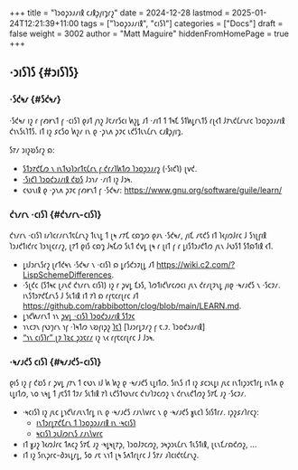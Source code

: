 +++
title = "𐑐𐑮𐑴𐑜𐑮𐑨𐑥𐑦𐑙 𐑤𐑨𐑙𐑜𐑢𐑦𐑡𐑩𐑟"
date = 2024-12-28
lastmod = 2025-01-24T12:21:39+11:00
tags = ["𐑐𐑮𐑴𐑜𐑮𐑨𐑥𐑦𐑙", "𐑤𐑦𐑕𐑐"]
categories = ["Docs"]
draft = false
weight = 3002
author = "Matt Maguire"
hiddenFromHomePage = true
+++

## ·𐑮𐑦𐑕𐑐𐑕 {#𐑮𐑦𐑕𐑐𐑕}


### ·𐑕𐑒𐑰𐑥 {#𐑕𐑒𐑰𐑥}

·𐑕𐑒𐑰𐑥 𐑦𐑟 𐑩 𐑝𐑺𐑾𐑯𐑑 𐑝 ·𐑤𐑦𐑕𐑐 𐑞𐑨𐑑 𐑢𐑪𐑟 𐑓𐑱𐑥𐑩𐑕𐑤𐑦 𐑿𐑟𐑛 𐑨𐑑 ·𐑥𐑦𐑑 𐑑 𐑑𐑰𐑗 𐑕𐑑𐑿𐑛𐑩𐑯𐑑𐑕 𐑩𐑚𐑬𐑑 𐑓𐑳𐑯𐑒𐑖𐑩𐑯𐑩𐑤 𐑐𐑮𐑴𐑜𐑮𐑨𐑥𐑦𐑙 𐑒𐑪𐑯𐑕𐑧𐑐𐑑𐑕. 𐑦𐑑 𐑦𐑟 𐑭𐑤𐑕𐑴 𐑿𐑟𐑥 𐑦𐑯 𐑞 ·𐑜𐑯𐑵 𐑜𐑲𐑤 𐑧𐑒𐑕𐑑𐑧𐑯𐑖𐑩𐑯 𐑤𐑨𐑙𐑜𐑢𐑦𐑡.

𐑕𐑳𐑥 𐑮𐑦𐑟𐑹𐑕𐑩𐑟 𐑸:

-   [𐑕𐑑𐑮𐑳𐑒𐑗𐑼 𐑯 𐑦𐑯𐑑𐑻𐑐𐑮𐑩𐑑𐑱𐑖𐑩𐑯 𐑝 𐑒𐑩𐑥𐑐𐑿𐑑𐑼 𐑐𐑮𐑴𐑜𐑮𐑨𐑥𐑟](https://media.githubusercontent.com/media/sarabander/sicp-pdf/master/sicp.pdf) (·𐑕𐑦𐑒𐑐) 𐑚𐑫𐑒.
-   [·𐑕𐑦𐑒𐑐 𐑐𐑮𐑴𐑒𐑮𐑨𐑥𐑦𐑙 𐑒𐑹𐑕](https://ocw.mit.edu/courses/6-001-structure-and-interpretation-of-computer-programs-spring-2005/video_galleries/video-lectures/) 𐑓𐑮𐑪𐑥 ·𐑥𐑦𐑑 𐑦𐑟 𐑓𐑮𐑰.
-   𐑤𐑻𐑯𐑦𐑙 𐑞 ·𐑜𐑯𐑵 𐑜𐑲𐑤 𐑝𐑺𐑾𐑯𐑑 𐑝 ·𐑕𐑒𐑰𐑥: <https://www.gnu.org/software/guile/learn/>


### 𐑒𐑪𐑥𐑩𐑯 ·𐑤𐑦𐑕𐑐 {#𐑒𐑪𐑥𐑩𐑯-𐑤𐑦𐑕𐑐}

𐑒𐑪𐑥𐑩𐑯 ·𐑤𐑦𐑕𐑐 𐑦𐑥𐑐𐑤𐑩𐑥𐑩𐑯𐑑𐑱𐑖𐑩𐑯𐑟 𐑑𐑧𐑯𐑛 𐑑 𐑚𐑰 𐑥𐑳𐑗 𐑤𐑸𐑡𐑼 𐑞𐑨𐑯 ·𐑕𐑒𐑰𐑥, 𐑢𐑦𐑗 𐑥𐑱𐑒𐑕 𐑦𐑑 𐑐𐑬𐑢𐑼𐑓𐑩𐑤 𐑓 𐑕𐑪𐑚𐑝𐑦𐑙 𐑐𐑮𐑨𐑒𐑑𐑦𐑒𐑩𐑤 𐑐𐑮𐑪𐑚𐑤𐑩𐑥𐑟, 𐑚𐑳𐑑 𐑞𐑦𐑕 𐑤𐑸𐑡 𐑓𐑰𐑗𐑼 𐑕𐑧𐑑 𐑒𐑫𐑛 𐑚𐑰 𐑩 𐑚𐑦𐑑 𐑝 𐑩 𐑛𐑦𐑕𐑑𐑮𐑨𐑒𐑑𐑼 𐑢𐑧𐑯 𐑓𐑻𐑕𐑑 𐑕𐑑𐑸𐑑𐑦𐑙 𐑬𐑑.

-   𐑛𐑦𐑓𐑮𐑩𐑯𐑕𐑩𐑟 𐑚𐑩𐑑𐑒𐑰𐑯 ·𐑕𐑒𐑰𐑥 𐑯 ·𐑤𐑦𐑕𐑐 𐑸 𐑛𐑩𐑕𐑒𐑮𐑲𐑚𐑛 𐑨𐑑 <https://wiki.c2.com/?LispSchemeDifferences>.
-   ·𐑕𐑚𐑒𐑤 (𐑕𐑑𐑰𐑤 𐑚𐑨𐑯𐑒 𐑒𐑪𐑥𐑩𐑯 𐑤𐑦𐑕𐑐) 𐑦𐑟 𐑩 𐑜𐑫𐑛 𐑗𐑶𐑕, 𐑐𐑼𐑑𐑦𐑒𐑘𐑩𐑤𐑼𐑤𐑦 𐑢𐑧𐑯 𐑒𐑩𐑥𐑚𐑲𐑯𐑛 𐑢𐑦𐑞 ·𐑰𐑥𐑨𐑒𐑕 𐑯 ·𐑕𐑤𐑲𐑥. 𐑦𐑯𐑕𐑑𐑮𐑳𐑒𐑗𐑩𐑯𐑕 𐑓 𐑕𐑧𐑑𐑦𐑙 𐑦𐑑 𐑳𐑐 𐑸 𐑩𐑝𐑱𐑤𐑩𐑚𐑩𐑤 𐑨𐑑 <https://github.com/rabbibotton/clog/blob/main/LEARN.md>.
-   𐑛𐑪𐑒𐑿𐑥𐑩𐑯𐑑 𐑪𐑯 [𐑜𐑫𐑛 ·𐑤𐑦𐑕𐑐 𐑐𐑮𐑴𐑒𐑮𐑨𐑥𐑦𐑙 𐑕𐑑𐑲𐑤](https://courses.cs.northwestern.edu/325/readings/luv-slides.pdf)
-   𐑪𐑯𐑤𐑲𐑯 𐑝𐑻𐑠𐑩𐑯 𐑪𐑝 ·𐑐𐑰𐑑𐑼 𐑯𐑹𐑝𐑦𐑜𐑟 [𐑐𐑱𐑐](https://courses.cs.northwestern.edu/325/readings/luv-slides.pdf) [𐑐𐑨𐑮𐑩𐑛𐑲𐑥𐑟 𐑝 𐑱.𐑲. 𐑐𐑮𐑴𐑒𐑮𐑨𐑥𐑦𐑙]
-   [“𐑪𐑯 𐑤𐑦𐑕𐑐𐑩” 𐑚𐑲 𐑐𐑷𐑤 𐑜𐑮𐑱𐑩𐑥](https://paulgraham.com/onlisptext.html) 𐑦𐑟 𐑯𐑬 𐑩𐑝𐑱𐑤𐑩𐑚𐑩𐑤 𐑓 𐑓𐑮𐑰.


### ·𐑰𐑥𐑨𐑒𐑕 𐑤𐑦𐑕𐑐 {#𐑰𐑥𐑨𐑒𐑕-𐑤𐑦𐑕𐑐}

𐑞𐑦𐑕 𐑦𐑟 𐑝 𐑒𐑹𐑕 𐑩 𐑜𐑫𐑛 𐑢𐑳𐑯 𐑑 𐑤𐑻𐑯 𐑦𐑓 𐑿 𐑿𐑟 𐑞 ·𐑰𐑥𐑨𐑒𐑕 𐑧𐑛𐑦𐑑𐑼. 𐑕𐑦𐑯𐑕 𐑦𐑑 𐑦𐑟 𐑭𐑤𐑮𐑧𐑛𐑦 𐑢𐑧𐑤 𐑦𐑯𐑑𐑦𐑜𐑮𐑱𐑑𐑩𐑛 𐑦𐑯𐑑𐑵 𐑞 𐑧𐑛𐑦𐑑𐑼, 𐑯𐑴 𐑯𐑰𐑛 𐑑 𐑢𐑱𐑕𐑑 𐑑𐑲𐑥 𐑕𐑧𐑑𐑦𐑙 𐑳𐑐 𐑧𐑒𐑕𐑑𐑻𐑯𐑩𐑤 𐑒𐑪𐑥𐑐𐑲𐑤𐑼𐑟 𐑯 𐑒𐑩𐑯𐑧𐑒𐑑𐑼𐑟 𐑕𐑳𐑗 𐑨𐑟 ·𐑕𐑤𐑲𐑥.

-   ·𐑰𐑤𐑦𐑕𐑐 𐑦𐑟 𐑢𐑧𐑤 𐑛𐑪𐑒𐑘𐑩𐑥𐑧𐑯𐑑𐑩𐑛 𐑦𐑯 𐑞 ·𐑰𐑥𐑨𐑒𐑕 𐑥𐑨𐑯𐑘𐑫𐑩𐑤 𐑯 𐑞 ·𐑰𐑥𐑨𐑒𐑕 𐑣𐑧𐑤𐑐 𐑕𐑦𐑕𐑑𐑩𐑥. 𐑦𐑜𐑟𐑭𐑥𐑐𐑩𐑤𐑟:
    -   [𐑦𐑯𐑑𐑮𐑩𐑛𐑳𐑒𐑗𐑩𐑯 𐑑 𐑐𐑮𐑴𐑜𐑮𐑨𐑥𐑦𐑙 𐑦𐑯 ·𐑰𐑤𐑦𐑕𐑐](https://www.gnu.org/software/emacs/manual/html_node/eintr/index.html)
    -   [𐑰𐑤𐑦𐑕𐑐 𐑮𐑧𐑓𐑼𐑩𐑯𐑕 𐑥𐑨𐑯𐑘𐑫𐑩𐑤](https://www.gnu.org/software/emacs/manual/html_node/elisp/index.html)
-   𐑦𐑑 𐑣𐑨𐑟 𐑐𐑬𐑼𐑓𐑩𐑤 𐑑𐑵𐑤𐑟 𐑕𐑳𐑗 𐑨𐑟 ·𐑰𐑛𐑰𐑚𐑳𐑜, 𐑐𐑮𐑴𐑓𐑲𐑤𐑼𐑟, 𐑮𐑰𐑜𐑮𐑧𐑖𐑩𐑯 𐑑𐑧𐑕𐑑𐑦𐑙, 𐑚𐑧𐑯𐑗𐑥𐑸𐑒𐑼𐑟, ...
-   𐑦𐑑 𐑦𐑟 𐑕𐑦𐑯𐑜𐑩𐑤-𐑔𐑮𐑧𐑛𐑩𐑛, 𐑕𐑴 𐑥𐑱 𐑯𐑪𐑑 𐑚𐑰 𐑕𐑵𐑑𐑩𐑚𐑩𐑤 𐑓 𐑕𐑳𐑥 𐑨𐑐𐑤𐑦𐑒𐑱𐑖𐑩𐑯𐑟.
